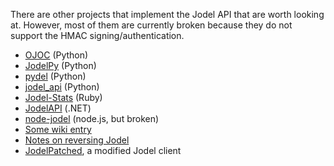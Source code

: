 There are other projects that implement the Jodel API that are worth looking at. However, most of them are currently broken because they do not support the HMAC signing/authentication.
- [OJOC](https://bitbucket.org/cfib90/ojoc) (Python)
- [JodelPy](https://github.com/jafrewa/JodelPy) (Python)
- [pydel](https://github.com/rolsdorph/pydel/) (Python)
- [jodel_api](https://github.com/nborrmann/jodel_api) (Python)
- [Jodel-Stats](https://github.com/ppati000/jodelstats) (Ruby)
- [JodelAPI](https://github.com/ioncodes/JodelAPI) (.NET)
- [node-jodel](https://github.com/Hanse/node-jodel) (node.js, but broken)
- [Some wiki entry](http://jodel-app.wikia.com/wiki/API)
- [Notes on reversing Jodel](https://github.com/JodelRaccoons/JodelReversing)
- [JodelPatched](https://github.com/JodelRaccoons/JodelPatched), a modified Jodel client
